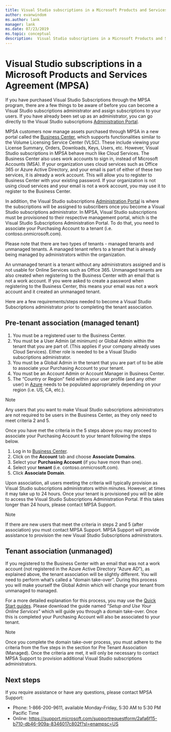 ```yaml
---
title: Visual Studio subscriptions in a Microsoft Products and Services Agreement (MPSA)| Microsoft Docs
author: evanwindom
ms.author: lank
manager: lank
ms.date: 07/23/2019
ms.topic: conceptual
description:  Visual Studio subscriptions in a Microsoft Products and Services Agreement (MPSA)
---
```


# Visual Studio subscriptions in a Microsoft Products and Services Agreement (MPSA)
If you have purchased Visual Studio Subscriptions through the MPSA program, there are a few things to be aware of before you can become a Visual Studio subscriptions administrator and assign subscriptions to your users. If you have already been set up as an administrator, you can go directly to the Visual Studio subscriptions [Administration Portal](https://manage.visualstudio.com/).

MPSA customers now manage assets purchased through MPSA in a new portal called the [Business Center](https://businessaccount.microsoft.com/Customer), which supports functionalities similar to the Volume Licensing Service Center (VLSC). These include viewing your License Summary, Orders, Downloads, Keys, Users, etc. However, Visual Studio subscriptions in MPSA behave much like Cloud Services. The Business Center also uses work accounts to sign in, instead of Microsoft Accounts (MSA). If your organization uses cloud services such as Office 365 or Azure Active Directory, and your email is part of either of these two services, it is already a work account. This will allow you to register to Business Center with your existing password. If your organization is not using cloud services and your email is not a work account, you may use it to register to the Business Center.

In addition, the Visual Studio subscriptions [Administration Portal](https://manage.visualstudio.com/) is where the subscriptions will be assigned to subscribers once you become a Visual Studio subscriptions administrator. In MPSA, Visual Studio subscriptions must be provisioned to their respective management portal, which is the Visual Studio Subscriptions Administration Portal. To do that, you need to associate your Purchasing Account to a tenant (i.e. contoso.onmicrosoft.com).

Please note that there are two types of tenants - managed tenants and unmanaged tenants. A managed tenant refers to a tenant that is already being managed by administrators within the organization.

An unmanaged tenant is a tenant without any administrators assigned and is not usable for Online Services such as Office 365. Unmanaged tenants are also created when registering to the Business Center with an email that is not a work account. If you were asked to create a password when registering to the Business Center, this means your email was not a work account and it created an unmanaged tenant.

Here are a few requirements/steps needed to become a Visual Studio Subscriptions administrator prior to completing the tenant association.

## Pre-tenant association (managed tenant)
1. You must be a registered user to the Business Center.
2. You must be a User Admin (at minimum) or Global Admin within the tenant that you are part of. (This applies if your company already uses Cloud Services). Either role is needed to be a Visual Studio subscriptions administrator.
3. You must be a Global Admin in the tenant that you are part of to be able to associate your Purchasing Account to your tenant.
4. You must be an Account Admin or Account Manager in Business Center.
5. The “Country or Region” field within your user profile (and any other user) in [Azure](https://portal.azure.com/) needs to be populated appropriately depending on your region (i.e. US, CA, etc.). 

> [!NOTE]
> Any users that you want to make Visual Studio subscriptions administrators are not required to be users in the Business Center, as they only need to meet criteria 2 and 5.

Once you have met the criteria in the 5 steps above you may proceed to associate your Purchasing Account to your tenant following the steps below.
1. Log in to [Business Center](https://businessaccount.microsoft.com/Customer).
2. Click on the **Account** tab and choose **Associate Domains**.
3. Select your **Purchasing Account** (if you have more than one).
4. Select your **tenant** (i.e. contoso.onmicrosoft.com).
5. Click **Associate Domain**.

Upon association, all users meeting the criteria will typically provision as Visual Studio subscriptions administrators within minutes. However, at times it may take up to 24 hours. Once your tenant is provisioned you will be able to access the Visual Studio Subscriptions Administration Portal. If this takes longer than 24 hours, please contact MPSA Support.

> [!NOTE]
> If there are new users that meet the criteria in steps 2 and 5 (after association) you must contact MPSA Support. MPSA Support will provide assistance to provision the new Visual Studio Subscriptions administrators.

## Tenant association (unmanaged)
If you registered to the Business Center with an email that was not a work account (not registered in the Azure Active Directory “Azure AD”), as explained above, the tenant association will be slightly different. You will need to perform what’s called a "domain take-over". During this process you will make yourself the Global Admin which will change your tenant from unmanaged to managed.

For a more detailed explanation for this process, you may use the [Quick Start guides](https://www.microsoft.com/en-us/Licensing/existing-customer/business-center-training-and-resources.aspx). Please download the guide named *"Setup and Use Your Online Services"* which will guide you through a domain take-over. Once this is completed your Purchasing Account will also be associated to your tenant.

> [!NOTE]
> Once you complete the domain take-over process, you must adhere to the criteria from the five steps in the section for Pre Tenant Association (Managed). Once the criteria are met, it will only be necessary to contact MPSA Support to provision additional Visual Studio subscriptions administrators.

## Next steps
If you require assistance or have any questions, please contact MPSA Support:
- Phone: 1-866-200-9611, available Monday-Friday, 5:30 AM to 5:30 PM Pacific Time
- Online: https://support.microsoft.com/supportrequestform/2afa6f15-b710-db46-909a-8346017c802f?sl=enampsc=US
